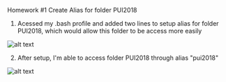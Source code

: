 Homework #1
Create Alias for folder PUI2018

1) Acessed my .bash profile and added two lines to setup alias for folder PUI2018, which would allow this folder to be access more easily

![alt text](https://github.com/rylanwan/PUI2018_jw3290/blob/master/HW1_jw3290/bash_profile.png)

2) After setup, I'm able to access folder PUI2018 through alias "pui2018"

![alt text](https://github.com/rylanwan/PUI2018_jw3290/blob/master/HW1_jw3290/alias.png)
